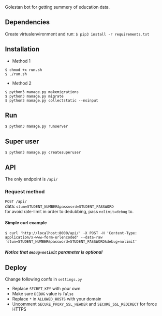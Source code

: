 Golestan bot for getting summery of education data.

## Dependencies
Create virtualenvironment and run:
`$ pip3 install -r requirements.txt`

## Installation
- Method 1
```
$ chmod +x run.sh
$ ./run.sh
```
- Method 2
```
$ python3 manage.py makemigrations
$ python3 manage.py migrate
$ python3 manage.py collectstatic --noinput
```

## Run
```
$ python3 manage.py runserver
```

## Super user
```
$ python3 manage.py createsuperuser
```

## API
The only endpoint is `/api/`
### Request method
`POST /api/`</br>
data: `stun=STUDENT_NUMBER&password=STUDENT_PASSWORD`</br>
for avoid rate-limit in order to dedubbing, pass `nolimit=debug` to.</br>
#### Simple curl example
`$ curl 'http://localhost:8000/api/' -X POST -H 'Content-Type: application/x-www-form-urlencoded' --data-raw 'stun=STUDENT_NUMBER&password=STUDENT_PASSWORD&debug=nolimit'`
##### Notice that `debug=nolimit` parameter is optional

## Deploy
Change following confs in `settings.py`
- Replace `SECRET_KEY` with your own
- Make sure `DEBUG` value is `False`
- Replace `*` in `ALLOWED_HOSTS` with your domain
- Uncomment `SECURE_PROXY_SSL_HEADER` and `SECURE_SSL_REDIRECT` for force HTTPS
